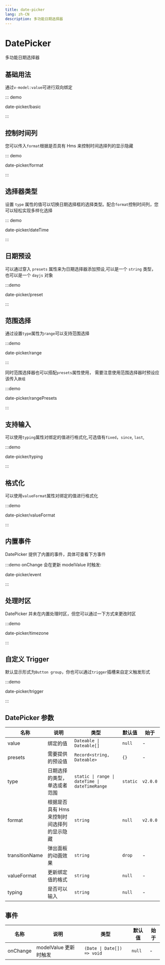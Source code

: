 ```yaml
---
title: date-picker
lang: zh-CN
description: 多功能日期选择器
---
```


# DatePicker

多功能日期选择器

## 基础用法

通过`v-model:value`可进行双向绑定

::: demo

date-picker/basic

:::

## 控制时间列

您可以传入`format`根据是否具有 Hms 来控制时间选择列的显示隐藏

::: demo

date-picker/format

:::

## 选择器类型

设置 `type` 属性的值可以切换日期选择框的选择类型。配合`format`控制时间列，您可以轻松实现多样化选择

::: demo

date-picker/dateTime

:::

## 日期预设

可以通过穿入 `presets` 属性来为日期选择器添加预设,可以是一个 `string` 类型，也可以是一个 `dayjs` 对象

:::demo

date-picker/preset

:::

## 范围选择

通过设置`type`属性为`range`可以支持范围选择

:::demo

date-picker/range

:::

同时范围选择器也可以搭配`presets`属性使用， 需要注意使用范围选择器时预设应该传入`数组`

:::demo

date-picker/rangePresets

:::

## 支持输入

可以使用`typing`属性对绑定的值进行格式化,可选值有`fixed`，`since`, `last`,

:::demo

date-picker/typing

:::

## 格式化

可以使用`valueFormat`属性对绑定的值进行格式化

:::demo

date-picker/valueFormat

:::

## 内置事件

DatePicker 提供了内置的事件，具体可查看下方事件

:::demo onChange 会在更新 modelValue 时触发:

date-picker/event

:::

## 处理时区

DatePicker 并未在内置处理时区，但您可以通过一下方式来更改时区

:::demo

date-picker/timezone

:::

## 自定义 Trigger

默认显示形式为`Button group`，你也可以通过`trigger`插槽来自定义触发形式

:::demo

date-picker/trigger

:::

## DatePicker 参数

| 名称           | 说明                                        | 类型                                           | 默认值   | 始于     |
| -------------- | ------------------------------------------- | ---------------------------------------------- | -------- | -------- |
| value          | 绑定的值                                    | `Dateable \| Dateable[]`                       | `null`   | -        |
| presets        | 需要提供的预设值                            | `Record<string, Dateable>`                     | `{}`     | -        |
| type           | 日期选择的类型，单选或者范围                | `static \| range \| dateTime \| dateTimeRange` | `static` | `v2.0.0` |
| format         | 根据是否具有 Hms 来控制时间选择列的显示隐藏 | `string`                                       | `null`   | `v2.0.0` |
| transitionName | 弹出面板的动画效果                          | `string`                                       | `drop`   | -        |
| valueFormat    | 更新绑定值的格式                            | `string`                                       | `null`   | -        |
| typing         | 是否可以输入                                | `string`                                       | `null`   | -        |

## 事件

| 名称     | 说明                  | 类型                       | 默认值 | 始于 |
| -------- | --------------------- | -------------------------- | ------ | ---- |
| onChange | modelValue 更新时触发 | `(Date \| Date[]) => void` | `null` | -    |
